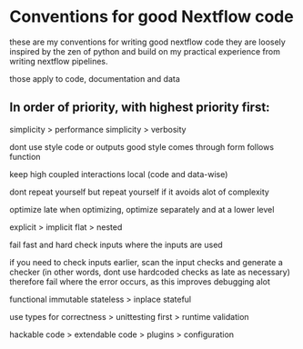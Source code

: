# Conventions for good Nextflow code

these are my conventions for writing good nextflow code
they are loosely inspired by the zen of python and build on my practical experience from writing nextflow pipelines.

those apply to code, documentation and data

## In order of priority, with highest priority first:

simplicity > performance
simplicity > verbosity

dont use style code or outputs
good style comes through form follows function

keep high coupled interactions local (code and data-wise)

dont repeat yourself
but repeat yourself if it avoids alot of complexity

optimize late
when optimizing, optimize separately and at a lower level

explicit > implicit
flat > nested

fail fast and hard
check inputs where the inputs are used

if you need to check inputs earlier, scan the input checks and generate a checker (in other words, dont use hardcoded checks as late as necessary)
therefore fail where the error occurs, as this improves debugging alot

functional immutable stateless > inplace stateful

use types for correctness > unittesting first > runtime validation

hackable code > extendable code > plugins > configuration
